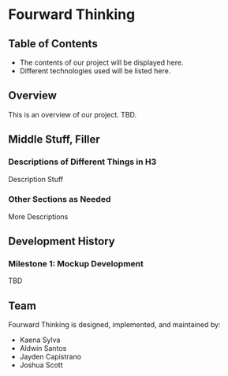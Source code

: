 # Fourward Thinking

## Table of Contents
* The contents of our project will be displayed here.
* Different technologies used will be listed here.

## Overview

This is an overview of our project. TBD.

## Middle Stuff, Filler

### Descriptions of Different Things in H3

Description Stuff

### Other Sections as Needed

More Descriptions

## Development History

### Milestone 1: Mockup Development

TBD

## Team

Fourward Thinking is designed, implemented, and maintained by:
* Kaena Sylva
* Aldwin Santos
* Jayden Capistrano
* Joshua Scott
